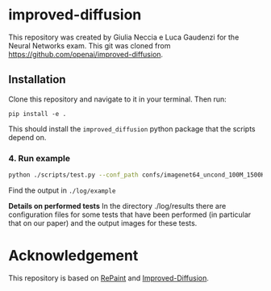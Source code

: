 # improved-diffusion

This repository was created by Giulia Neccia e Luca Gaudenzi for the Neural Networks exam. This git was cloned from https://github.com/openai/improved-diffusion.



## Installation

Clone this repository and navigate to it in your terminal. Then run:

```
pip install -e .
```

This should install the `improved_diffusion` python package that the scripts depend on.
### 4. Run example
```bash
python ./scripts/test.py --conf_path confs/imagenet64_uncond_100M_1500K.yml
```
Find the output in `./log/example`

**Details on performed tests**
In the directory ./log/results there are configuration files for some tests that have been performed (in particular that on our paper) and the output images for these tests.


# Acknowledgement



This repository is based on [RePaint](https://github.com/andreas128/RePaint) and [Improved-Diffusion](https://github.com/openai/improved-diffusion).




